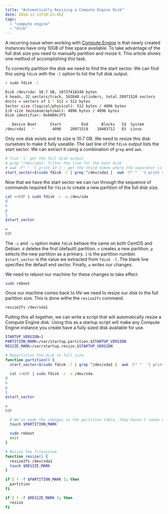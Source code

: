 ```yaml
---
title: "Automatically Resizing a Compute Engine Disk"
date: 2014-11-11T19:21:45Z
tags: 
  - "compute engine"
  - "disk"
---
```


A recurring issue when working with [Compute
Engine](https://cloud.google.com/compute/) is that newly created Instances have
only 10GB of free space available. To take advantage of the full disk size you
need to manually partition and resize it. This article shows one method of
accomplishing this task.

<!--more-->

To correctly partition the disk we need to find the start sector. We can find this using `fdisk` with the `-l`
option to list the full disk output.

```bash
> sudo fdisk -l

Disk /dev/sda: 10.7 GB, 10737418240 bytes
4 heads, 32 sectors/track, 163840 cylinders, total 20971520 sectors
Units = sectors of 1 * 512 = 512 bytes
Sector size (logical/physical): 512 bytes / 4096 bytes
I/O size (minimum/optimal): 4096 bytes / 4096 bytes
Disk identifier: 0x0009c3f5

   Device Boot      Start         End      Blocks   Id  System
/dev/sda1   *        4096    20971519    10483712   83  Linux
```

Only one disk exists and its size is 10.7 GB. We need to resize this disk
ourselves to make it fully useable. The last line of the `fdisk` output lists the start
sector. We can extract it using a combination of `grep` and `awk`.

```bash
# fisk -l: get the full disk output
# grep ^/dev/sda1: filter the line for the boot disk
# awk -F" " '{ print $3 }': get the third token where the separator is space
start_sector=$(sudo fdisk -l | grep ^/dev/sda1 |  awk -F" "  '{ print $3 }')
```

Now that we have the start sector we can run through the sequence of commands
required for `fdisk` to create a new partition of the full disk size.

```bash
cat <<EOF | sudo fdisk -c -u /dev/sda
d
n
p
1
$start_sector

w
EOF
```

The `-c` and `-u` option make `fdisk` behave the same on both CentOS and Debian.
`d` deletes the first (default) partition. `n` creates a new partition. `p`
selects the new partition as a primary. `1` is the partition number.
`$start_sector` is the value we extracted from `fdisk -l`. The blank line
specifies the default end sector. Finally, `w` writes our changes.

We need to reboot our machine for these changes to take effect.

```bash
sudo reboot
```

Once our machine comes back to life we need to resize our disk to the full
partition size. This is done withe the `resize2fs` command.

```bash
resize2fs /dev/sda1
```

Putting this all together, we can write a script that will automatically resize
a Compute Engine disk. Using this as a startup script will make any Compute
Engine instance you create have a fully sized disk available for use.


```bash
STARTUP_VERSION=1
PARTITION_MARK=/var/startup.partition.$STARTUP_VERSION
RESIZE_MARK=/var/startup.resize.$STARTUP_VERSION

# Repartition the disk to full size
function partition() {
  start_sector=$(sudo fdisk -l | grep ^/dev/sda1 |  awk -F" "  '{ print $3 }')

  cat <<EOF | sudo fdisk -c -u /dev/sda
d
n
p
1
$start_sector

w
EOF

  # We've made the changes to the partition table, they haven't taken effect; we need to reboot.
  touch $PARTITION_MARK

  sudo reboot
  exit
}

# Resize the filesystem
function resize() {
  resize2fs /dev/sda1
  touch $RESIZE_MARK
}

if [ ! -f $PARTITION_MARK ]; then
  partition
fi

if [ ! -f $RESIZE_MARK ]; then
  resize
fi
```

